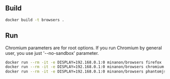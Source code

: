 ## Build

```bash
docker build -t browsers .
```

## Run

Chromium parameters are for root options. If you run Chromium by general user, you use just '--no-sandbox' parameter.

```bash
docker run --rm -it -e DISPLAY=192.168.0.1:0 minanon/browsers firefox
docker run --rm -it -e DISPLAY=192.168.0.1:0 minanon/browsers chromium --user-data-dir=/tmp --no-sandbox
docker run --rm -it -e DISPLAY=192.168.0.1:0 minanon/browsers phantomjs
```
